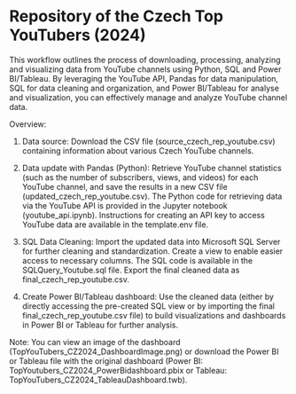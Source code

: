 # Repository of the Czech Top YouTubers (2024)
This workflow outlines the process of downloading, processing, analyzing and visualizing data from YouTube channels using Python, SQL and Power BI/Tableau. 
By leveraging the YouTube API, Pandas for data manipulation, SQL for data cleaning and organization, and Power BI/Tableau for analyse and visualization, you can effectively manage and analyze YouTube channel data.

Overview:

1. Data source:
  Download the CSV file (source_czech_rep_youtube.csv) containing information about various Czech YouTube channels.

2. Data update with Pandas (Python):
  Retrieve YouTube channel statistics (such as the number of subscribers, views, and videos) for each YouTube channel, and save the results in a new CSV file (updated_czech_rep_youtube.csv).
  The Python code for retrieving data via the YouTube API is provided in the Jupyter notebook (youtube_api.ipynb). Instructions for creating an API key to access YouTube data are available in the template.env file.
   
4. SQL Data Cleaning:
  Import the updated data into Microsoft SQL Server for further cleaning and standardization. Create a view to enable easier access to necessary columns. The SQL code is available in the SQLQuery_Youtube.sql file.
  Export the final cleaned data as final_czech_rep_youtube.csv.

5. Create Power BI/Tableau dashboard:
  Use the cleaned data (either by directly accessing the pre-created SQL view or by importing the final final_czech_rep_youtube.csv file) to build visualizations and dashboards in Power BI or Tableau for further analysis.

Note: You can view an image of the dashboard (TopYouTubers_CZ2024_DashboardImage.png) or download the Power BI or Tableau file with the original dashboard (Power BI: TopYoutubers_CZ2024_PowerBidashboard.pbix or Tableau: TopYouTubers_CZ2024_TableauDashboard.twb).
